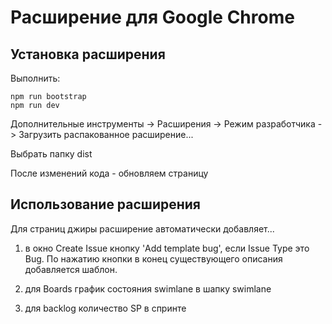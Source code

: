# Расширение для Google Chrome

## Установка расширения

Выполнить:

```
npm run bootstrap
npm run dev
```

Дополнительные инструменты -> Расширения -> Режим разработчика
-> Загрузить распакованное расширение...

Выбрать папку dist

После изменений кода - обновляем страницу

## Использование расширения

Для страниц джиры расширение автоматически добавляет...

1. в окно Create Issue кнопку 'Add template bug', если Issue Type
это Bug. По нажатию кнопки в конец существующего описания
добавляется шаблон.

2. для Boards график состояния swimlane в шапку swimlane

3. для backlog количество SP в спринте
